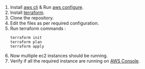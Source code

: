 1. Install [aws cli](https://docs.aws.amazon.com/cli/latest/userguide/getting-started-install.html) & Run [aws configure](https://docs.aws.amazon.com/cli/latest/userguide/cli-configure-files.html#cli-configure-files-where).
2. Install [terraform](https://developer.hashicorp.com/terraform/tutorials/aws-get-started/install-cli).
3. Clone the repository.
4. Edit the files as per required configuration.
5. Run terraform commands : 
    ```hcl
    terraform init
    terraform plan
    terraform apply
    ```
6. Now multiple ec2 instances should be running.
7. Verify if all the required instance are running on [AWS Console](https://aws.amazon.com/?nc2=h_lg).
